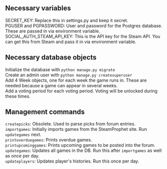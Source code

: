 ## Necessary variables

SECRET_KEY: Replace this in settings.py and keep it secret.  
PGUSER and PGPASSWORD: User and password for the Postgres database. These are passed in via environment variable.  
SOCIAL_AUTH_STEAM_API_KEY: This is the API key for the Steam API. You can get this from Steam and pass it in
via environment variable.

## Necessary database objects

Initialize the database with `python manage.py migrate`  
Create an admin user with `python manage.py createsuperuser`  
Add 4 Week objects, one for each week the game runs in. These are needed because a game can appear in several weeks.  
Add a voting period for each voting period. Voting will be unlocked during these times.  

## Management commands

`createpicks`: Obsolete. Used to parse picks from forum entries.  
`importgames`: Initially imports games from the SteamProphet site. Run `updategames` next.  
`printoverduegames`: Prints overdue games.  
`printupcominggames`: Prints upcoming games to be posted into the forum.  
`updategames`: Updates all games in the DB. Run this after `importgames` as well as once per day.  
`updateplayers`: Updates player's histories. Run this once per day.  

